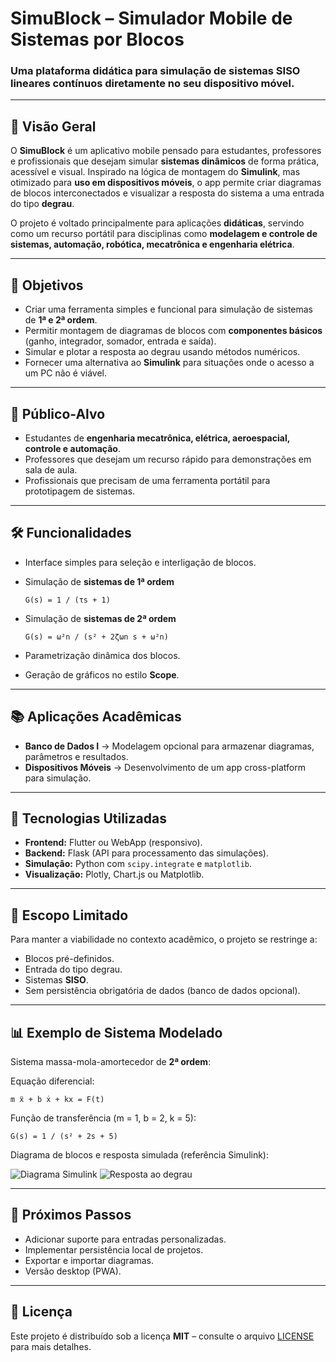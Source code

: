 # SimuBlock – Simulador Mobile de Sistemas por Blocos

### Uma plataforma didática para simulação de sistemas SISO lineares contínuos diretamente no seu dispositivo móvel.

---

## 📖 Visão Geral

O **SimuBlock** é um aplicativo mobile pensado para estudantes, professores e profissionais que desejam simular **sistemas dinâmicos** de forma prática, acessível e visual. Inspirado na lógica de montagem do **Simulink**, mas otimizado para **uso em dispositivos móveis**, o app permite criar diagramas de blocos interconectados e visualizar a resposta do sistema a uma entrada do tipo **degrau**.

O projeto é voltado principalmente para aplicações **didáticas**, servindo como um recurso portátil para disciplinas como **modelagem e controle de sistemas, automação, robótica, mecatrônica e engenharia elétrica**.

---

## 🎯 Objetivos

* Criar uma ferramenta simples e funcional para simulação de sistemas de **1ª e 2ª ordem**.
* Permitir montagem de diagramas de blocos com **componentes básicos** (ganho, integrador, somador, entrada e saída).
* Simular e plotar a resposta ao degrau usando métodos numéricos.
* Fornecer uma alternativa ao **Simulink** para situações onde o acesso a um PC não é viável.

---

## 👥 Público-Alvo

* Estudantes de **engenharia mecatrônica, elétrica, aeroespacial, controle e automação**.
* Professores que desejam um recurso rápido para demonstrações em sala de aula.
* Profissionais que precisam de uma ferramenta portátil para prototipagem de sistemas.

---

## 🛠 Funcionalidades

* Interface simples para seleção e interligação de blocos.
* Simulação de **sistemas de 1ª ordem**

  ```
  G(s) = 1 / (τs + 1)
  ```
* Simulação de **sistemas de 2ª ordem**

  ```
  G(s) = ω²n / (s² + 2ζωn s + ω²n)
  ```
* Parametrização dinâmica dos blocos.
* Geração de gráficos no estilo **Scope**.

---

## 📚 Aplicações Acadêmicas

* **Banco de Dados I** → Modelagem opcional para armazenar diagramas, parâmetros e resultados.
* **Dispositivos Móveis** → Desenvolvimento de um app cross-platform para simulação.

---

## 🧩 Tecnologias Utilizadas

* **Frontend:** Flutter ou WebApp (responsivo).
* **Backend:** Flask (API para processamento das simulações).
* **Simulação:** Python com `scipy.integrate` e `matplotlib`.
* **Visualização:** Plotly, Chart.js ou Matplotlib.

---

## 📏 Escopo Limitado

Para manter a viabilidade no contexto acadêmico, o projeto se restringe a:

* Blocos pré-definidos.
* Entrada do tipo degrau.
* Sistemas **SISO**.
* Sem persistência obrigatória de dados (banco de dados opcional).

---

## 📊 Exemplo de Sistema Modelado

Sistema massa-mola-amortecedor de **2ª ordem**:

Equação diferencial:

```
m ẍ + b ẋ + kx = F(t)
```

Função de transferência (m = 1, b = 2, k = 5):

```
G(s) = 1 / (s² + 2s + 5)
```

Diagrama de blocos e resposta simulada (referência Simulink):

![Diagrama Simulink](docs/simulink_diagram.png)
![Resposta ao degrau](docs/step_response.png)

---

## 🚀 Próximos Passos

* Adicionar suporte para entradas personalizadas.
* Implementar persistência local de projetos.
* Exportar e importar diagramas.
* Versão desktop (PWA).

---

## 📜 Licença

Este projeto é distribuído sob a licença **MIT** – consulte o arquivo [LICENSE](LICENSE) para mais detalhes.
